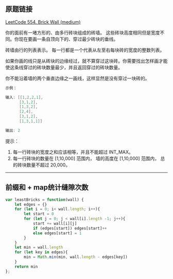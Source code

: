 ## 原题链接

[LeetCode 554. Brick Wall (medium)](https://leetcode-cn.com/problems/brick-wall/)

你的面前有一堵方形的、由多行砖块组成的砖墙。 这些砖块高度相同但是宽度不同。你现在要画一条自顶向下的、穿过最少砖块的垂线。

砖墙由行的列表表示。 每一行都是一个代表从左至右每块砖的宽度的整数列表。

如果你画的线只是从砖块的边缘经过，就不算穿过这块砖。你需要找出怎样画才能使这条线穿过的砖块数量最少，并且返回穿过的砖块数量。

你不能沿着墙的两个垂直边缘之一画线，这样显然是没有穿过一块砖的。

```cpp
示例：

输入: [[1,2,2,1],
      [3,1,2],
      [1,3,2],
      [2,4],
      [3,1,2],
      [1,3,1,1]]

输出: 2
```

提示：

1. 每一行砖块的宽度之和应该相等，并且不能超过 INT_MAX。
2. 每一行砖块的数量在 [1,10,000] 范围内， 墙的高度在 [1,10,000] 范围内， 总的砖块数量不超过 20,000。

---

## 前缀和 + map统计缝隙次数

```javascript
var leastBricks = function(wall) {
    let edges = {}
    for (let i = 0; i< wall.length; i++){
        let start = 0
        for (let j = 0; j < wall[i].length -1; j++){
            start += wall[i][j]
            if (edges[start]) edges[start]++
            else edges[start] = 1
        }
    }
    let min = wall.length
    for (let key in edges){
        min = Math.min(min, wall.length - edges[key])
    }
    return min
};
```


